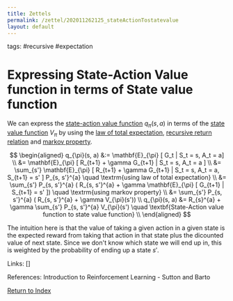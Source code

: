 ```yaml
---
title: Zettels
permalink: /zettel/202011262125_stateActionTostatevalue
layout: default
---
```

tags: #recursive #expectation

# Expressing State-Action Value function in terms of State value function

We can express the [state-action value function](202011221903_actionValueFunction) $q_{\pi}(s, a)$ in terms of the [state value function](202011221845_valueFunctions) 
$V_{\pi}$ by using the [law of total expectation](TODO), [recursive return relation](202011222109_recursiveReturns) 
and [markov property](202011242210_markovStates).

$$
\begin{aligned}
q_{\pi}(s, a) &:= \mathbf{E}_{\pi} [ G_t | S_t  = s, A_t = a] \\
&= \mathbf{E}_{\pi} [ R_{t+1} + \gamma G_{t+1} | S_t = s, A_t = a ] \\
&= \sum_{s'} \mathbf{E}_{\pi} [ R_{t+1} + \gamma G_{t+1} | S_t = s, A_t = a, S_{t+1} = s' ] P_{s, s'}^{a} \quad \textrm{using law of total expectation} \\
&= \sum_{s'} P_{s, s'}^{a} ( R_{s, s'}^{a} + \gamma \mathbf{E}_{\pi} [ G_{t+1} | S_{t+1} = s' ]) \quad \textrm{using markov property} \\
&= \sum_{s'} P_{s, s'}^{a} ( R_{s, s'}^{a} + \gamma V_{\pi}(s')) \\
q_{\pi}(s, a) &= R_{s}^{a} + \gamma \sum_{s'} P_{s, s'}^{a} V_{\pi}(s') \quad \textbf{State-Action value function to state value function} \\
\end{aligned}
$$

The intuition here is that the value of taking a given action in a given state is the expected 
reward from taking that action in that state plus the dicounted value of next state. Since 
we don't know which state we will end up in, this is weighted by the probability of ending up 
a state $s'$.

Links: []

References: Introduction to Reinforcement Learning - Sutton and Barto

[Return to Index](index)